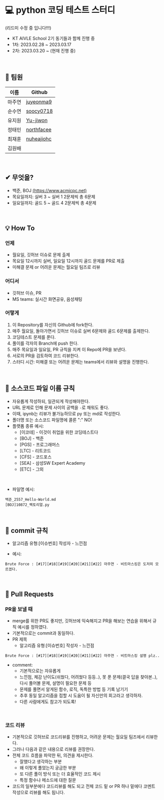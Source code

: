 # 💻 python 코딩 테스트 스터디 
(리드미 수정 중 입니다!!!)
- KT AIVLE School 2기 동기들과 함께 진행 중  
- 1차: 2023.02.28 ~ 2023.03.17
- 2차: 2023.03.20 ~ (현재 진행 중)

<br>

## 👩 팀원

|이름|Github|
|--|--|
|마주연| [juyeonma9](https://github.com/juyeonma9)|
|순수연| [soocy0718](https://github.com/soocy0718)|
|유지원| [Yu-jiwon](https://github.com/Yu-jiwon)|
|정태민| [northfacee](https://github.com/northfacee)|
|최재훈| [nuheajiohc](https://github.com/nuheajiohc)|
|김원배||

<br>

## ✔ 무엇을?

- 백준, BOJ [(https://www.acmicpc.net)](https://www.acmicpc.net)  
- 목요일까지: 실버 3 ~ 실버 1 2문제씩 총 6문제  
- 일요일까지: 골드 5 ~ 골드 4 2문제씩 총 4문제  

<br>

## 💡 How To

### 언제
- 월요일, 깃허브 이슈로 문제 출제
- 목요일 12시까지 실버, 일요일 12시까지 골드 문제를 PR로 제출
- 미해결 문제 or 어려운 문제는 월요일 팀즈로 리뷰

### 어디서
- 깃허브 이슈, PR
- MS teams: 실시간 화면공유, 음성채팅

### 어떻게
1. 이 Repository를 자신의 Github에 fork한다.
2. 매주 월요일, 돌아가면서 깃허브 이슈로 실버 6문제와 골드 6문제를 출제한다.
3. 코딩테스트 문제를 푼다.
4. 풀이를 각자의 Branch에 push 한다.
5. 매주 목요일과 일요일, PR 규칙을 지켜 이 Repo에 PR을 보낸다.  
6. 서로의 PR을 검토하여 코드 리뷰한다. 
7. 스터디 시간: 미해결 또는 어려운 문제는 teams에서 리뷰와 설명을 진행한다.

<br>

## 🔎 소스코드 파일 이름 규칙

- 자유롭게 작성하되, 일관되게 작성해야한다.
- URL 문제로 인해 문제 사이의 공백을 `-`로 채워도 좋다.
- 이때, ipynb는 리뷰가 불가능하므로 py 또는 md로 작성한다.
- 폴더명 또는 소스코드 파일명에 콜론 ":" NO!
- 플랫폼 종류 예시:
    - [이코테] - 이것이 취업을 위한 코딩테스트다
    - [BOJ] - 백준
    - [PGS] - 프로그래머스
    - [LTC] - 리트코드
    - [CFS] - 코드포스
    - [SEA] - 삼성SW Expert Academy  
    - [ETC] - 그외  
   
<br>

- 파일명 예시:  
```
백준_2557_Hello-World.md
[BOJ]10872_팩토리얼.py
```

<br>

## 📝 commit 규칙
- 알고리즘 유형:[이슈번호] 작성자 - 느낀점

- 예시:
```
Brute Force : [#17][#18][#19][#20][#21][#22] 마주연 - 비트마스킹은 도저히 모르겠다.
```

<br>

## 💬  Pull Requests
### PR을 보낼 때
- merge를 위한 PR도 좋지만, 깃허브에 익숙해지고 PR을 해보는 연습을 위해서 규칙 예시를 정하였다.
- 기본적으로는 commit과 동일하다.
- PR 제목
    - 알고리즘 유형:[이슈번호] 작성자 - 느낀점
```
Brute Force : [#17][#18][#19][#20][#21][#22] 마주연 - 비트마스킹 설명 plz..
```
- comment:
    - 기본적으로는 자유롭게
    - 느낀점, 체감 난이도(쉬웠다, 어려웠다 등등..), 못 푼 문제(결국 답을 찾아본..), 다시 풀어볼 문제, 설명이 필요한 문제 등
    - 문제를 풀면서 알게된 함수, 로직, 독특한 방법 등 기록 남기기
    - 추후 동일 알고리즘을 접할 시 도움이 될 자신만의 회고라고 생각하자.
    - 다른 사람에게도 참고가 되도록!

<br>

### 코드 리뷰
- 기본적으로 깃허브로 코드리뷰를 진행하고, 어려운 문제는 월요일 팀즈에서 리뷰한다.
- 그러나 다음과 같은 내용으로 리뷰를 권장한다.
- 전체 코드 흐름을 파악한 뒤, 의견을 제시한다.
    - 잘했다고 생각하는 부분
    - 왜 이렇게 풀었는지 궁금한 부분
    - 또 다른 풀이 방식 또는 더 효율적인 코드 제시
    - 특정 함수나 메소드에 대한 질문
- 코드의 일부분에다 코드리뷰를 해도 되고 전체 코드 밑 or PR 하나 밑에다 코멘트 작성으로 리뷰를 해도 됩니다.
